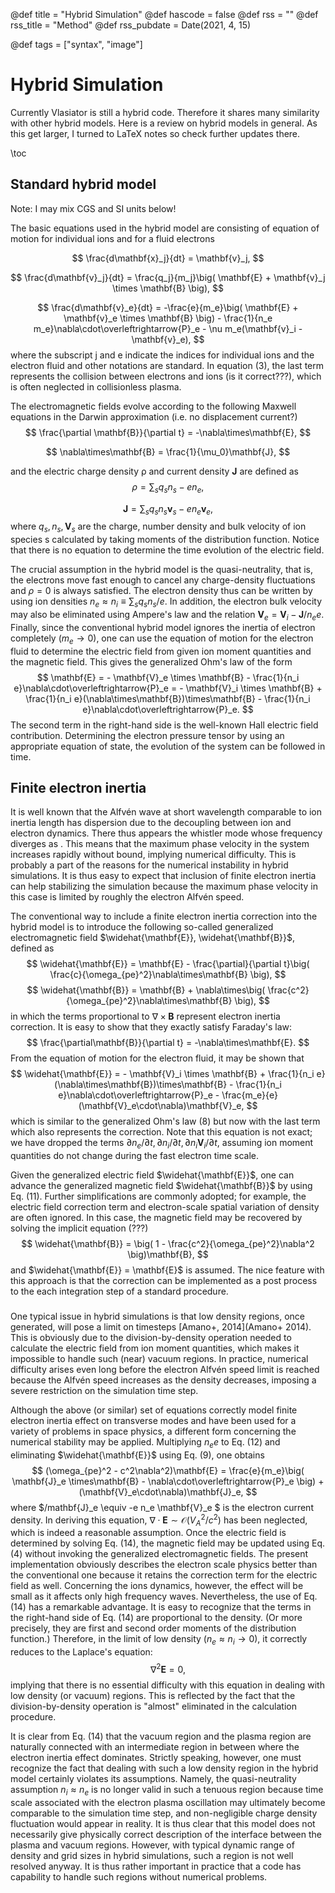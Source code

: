 @def title = "Hybrid Simulation"
@def hascode = false
@def rss = ""
@def rss_title = "Method"
@def rss_pubdate = Date(2021, 4, 15)

@def tags = ["syntax", "image"]

# Hybrid Simulation

Currently Vlasiator is still a hybrid code. Therefore it shares many similarity with other hybrid models.
Here is a review on hybrid models in general. As this get larger, I turned to LaTeX notes so check further updates there.

\toc

## Standard hybrid model

Note: I may mix CGS and SI units below!

The basic equations used in the hybrid model are consisting of equation of motion for individual ions and for a fluid electrons

$$
\frac{d\mathbf{x}_j}{dt} = \mathbf{v}_j,
$$

$$
\frac{d\mathbf{v}_j}{dt} = \frac{q_j}{m_j}\big( \mathbf{E} + \mathbf{v}_j \times \mathbf{B} \big),
$$

$$
\frac{d\mathbf{v}_e}{dt} = -\frac{e}{m_e}\big( \mathbf{E} + \mathbf{v}_e \times \mathbf{B} \big) - \frac{1}{n_e m_e}\nabla\cdot\overleftrightarrow{P}_e - \nu m_e(\mathbf{v}_i - \mathbf{v}_e),
$$
where the subscript j and e indicate the indices for individual ions and the electron fluid and other notations are standard.
In equation (3), the last term represents the collision between electrons and ions (is it correct???), which is often neglected in collisionless plasma.

The electromagnetic fields evolve according to the following Maxwell equations in the Darwin approximation (i.e. no displacement current?)
$$
\frac{\partial \mathbf{B}}{\partial t} = -\nabla\times\mathbf{E},
$$

$$
\nabla\times\mathbf{B} = \frac{1}{\mu_0}\mathbf{J},
$$

and the electric charge density ρ and current density $\mathbf{J}$ are defined as
$$
\rho = \sum_s q_s n_s - en_e,
$$

$$
\mathbf{J} = \sum_s q_s n_s \mathbf{v}_s - e n_e \mathbf{v}_e,
$$
where $q_s, n_s, \mathbf{V}_s$ are the charge, number density and bulk velocity of ion species s calculated by taking moments of the distribution function. Notice that there is no equation to determine the time evolution of the electric field.

The crucial assumption in the hybrid model is the quasi-neutrality, that is, the electrons move fast enough to cancel any charge-density fluctuations and $\rho=0$ is always satisfied.
The electron density thus can be written by using ion densities $n_e \approx n_i \equiv \sum_s q_s n_s /e$.
In addition, the electron bulk velocity may also be eliminated using Ampere's law and the relation $\mathbf{V}_e = \mathbf{V}_i - \mathbf{J}/n_e e$.
Finally, since the conventional hybrid model ignores the inertia of electron completely ($m_e \rightarrow 0$), one can use the equation of motion for the electron fluid to determine the electric field from given ion moment quantities and the magnetic field. This gives the generalized Ohm's law of the form
$$
\mathbf{E} = - \mathbf{V}_e \times \mathbf{B} - \frac{1}{n_i e}\nabla\cdot\overleftrightarrow{P}_e = - \mathbf{V}_i \times \mathbf{B} + \frac{1}{n_i e}(\nabla\times\mathbf{B})\times\mathbf{B} - \frac{1}{n_i e}\nabla\cdot\overleftrightarrow{P}_e.
$$
The second term in the right-hand side is the well-known Hall electric field contribution. Determining the electron pressure tensor by using an appropriate equation of state, the evolution of the system can be followed in time.

## Finite electron inertia

It is well known that the Alfvén wave at short wavelength comparable to ion inertia length has dispersion due to the decoupling between ion and electron dynamics. There thus appears the whistler mode whose frequency diverges as . This means that the maximum phase velocity in the system increases rapidly without bound, implying numerical difficulty. This is probably a part of the reasons for the numerical instability in hybrid simulations. It is thus easy to expect that inclusion of finite electron inertia can help stabilizing the simulation because the maximum phase velocity in this case is limited by roughly the electron Alfvén speed.

The conventional way to include a finite electron inertia correction into the hybrid model is to introduce the following so-called generalized electromagnetic field $\widehat{\mathbf{E}}, \widehat{\mathbf{B}}$, defined as 
$$
\widehat{\mathbf{E}} = \mathbf{E} - \frac{\partial}{\partial t}\big( \frac{c}{\omega_{pe}^2}\nabla\times\mathbf{B} \big),
$$
$$
\widehat{\mathbf{B}} = \mathbf{B} + \nabla\times\big( \frac{c^2}{\omega_{pe}^2}\nabla\times\mathbf{B} \big),
$$
in which the terms proportional to $\nabla\times\mathbf{B}$ represent electron inertia correction.
It is easy to show that they exactly satisfy Faraday's law:
$$
\frac{\partial\mathbf{B}}{\partial t} = -\nabla\times\mathbf{E}.
$$
From the equation of motion for the electron fluid, it may be shown that
$$
\widehat{\mathbf{E}} = - \mathbf{V}_i \times \mathbf{B} + \frac{1}{n_i e}(\nabla\times\mathbf{B})\times\mathbf{B} - \frac{1}{n_i e}\nabla\cdot\overleftrightarrow{P}_e - \frac{m_e}{e}(\mathbf{V}_e\cdot\nabla)\mathbf{V}_e,
$$
which is similar to the generalized Ohm's law (8) but now with the last term which also represents the correction.
Note that this equation is not exact; we have dropped the terms $\partial n_e/\partial t, \partial n_i/\partial t, \partial n_i\mathbf{V}_i/\partial t$, assuming ion moment quantities do not change during the fast electron time scale.

Given the generalized electric field $\widehat{\mathbf{E}}$, one can advance the generalized magnetic field $\widehat{\mathbf{B}}$ by using Eq. (11).
Further simplifications are commonly adopted; for example, the electric field correction term and electron-scale spatial variation of density are often ignored. In this case, the magnetic field may be recovered by solving the implicit equation (???)
$$
\widehat{\mathbf{B}} = \big( 1 - \frac{c^2}{\omega_{pe}^2}\nabla^2 \big)\mathbf{B},
$$
and $\widehat{\mathbf{E}} = \mathbf{E}$ is assumed. The nice feature with this approach is that the correction can be implemented as a post process to the each integration step of a standard procedure.

###

One typical issue in hybrid simulations is that low density regions, once generated, will pose a limit on timesteps
[Amano+, 2014](Amano+ 2014).
This is obviously due to the division-by-density operation needed to calculate the electric field from ion moment quantities, which makes it impossible to handle such (near) vacuum regions.
In practice, numerical difficulty arises even long before the electron Alfvén speed limit is reached because the Alfvén speed increases as the density decreases, imposing a severe restriction on the simulation time step.

Although the above (or similar) set of equations correctly model finite electron inertia effect on transverse modes and have been used for a variety of problems in space physics, a different form concerning the numerical stability may be applied.
Multiplying $n_e e$ to Eq. (12) and eliminating $\widehat{\mathbf{E}}$ using Eq. (9), one obtains
$$
(\omega_{pe}^2 - c^2\nabla^2)\mathbf{E} = \frac{e}{m_e}\big( \mathbf{J}_e \times\mathbf{B} - \nabla\cdot\overleftrightarrow{P}_e \big) + (\mathbf{V}_e\cdot\nabla)\mathbf{J}_e,
$$
where $/mathbf{J}_e \equiv -e n_e \mathbf{V}_e $ is the electron current density. In deriving this equation, $\nabla\cdot\mathbf{E}\sim \mathcal{O}(V_A^2/c^2)$ has been neglected, which is indeed a reasonable assumption. Once the electric field is determined by solving Eq. (14), the magnetic field may be updated using Eq. (4) without invoking the generalized electromagnetic fields.
The present implementation obviously describes the electron scale physics better than the conventional one because it retains the correction term for the electric field as well. Concerning the ions dynamics, however, the effect will be small as it affects only high frequency waves. Nevertheless, the use of Eq. (14) has a remarkable advantage. It is easy to recognize that the terms in the right-hand side of Eq. (14) are proportional to the density. (Or more precisely, they are first and second order moments of the distribution function.) Therefore, in the limit of low density ($n_e \approx n_i \rightarrow 0$), it correctly reduces to the Laplace's equation:
$$
\nabla^2\mathbf{E}=0,
$$
implying that there is no essential difficulty with this equation in dealing with low density (or vacuum) regions. This is reflected by the fact that the division-by-density operation is "almost" eliminated in the calculation procedure.

It is clear from Eq. (14) that the vacuum region and the plasma region are naturally connected with an intermediate region in between where the electron inertia effect dominates.
Strictly speaking, however, one must recognize the fact that dealing with such a low density region in the hybrid model certainly violates its assumptions. Namely, the quasi-neutrality assumption $n_i \approx n_e$ is no longer valid in such a tenuous region because time scale associated with the electron plasma oscillation may ultimately become comparable to the simulation time step, and non-negligible charge density fluctuation would appear in reality. It is thus clear that this model does not necessarily give physically correct description of the interface between the plasma and vacuum regions. However, with typical dynamic range of density and grid sizes in hybrid simulations, such a region is not well resolved anyway. It is thus rather important in practice that a code has capability to handle such regions without numerical problems.


[Amano+ 2014]: https://doi.org/10.1016/j.jcp.2014.06.048